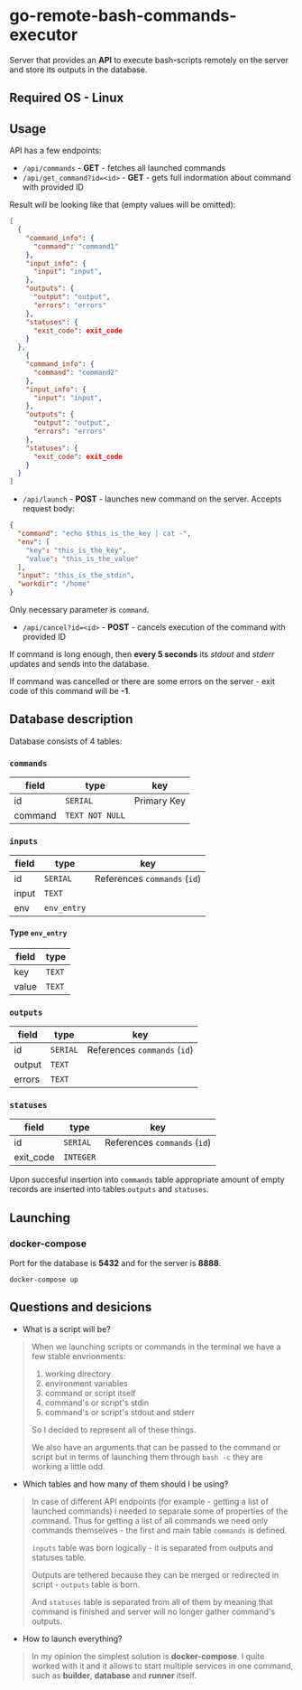 # go-remote-bash-commands-executor

Server that provides an **API** to execute bash-scripts remotely on the server and store its outputs in the database.

## Required OS - **Linux**

## Usage

API has a few endpoints:

- `/api/commands` - **GET** - fetches all launched commands
- `/api/get_command?id=<id>` - **GET** - gets full indormation about command with provided ID

Result will be looking like that (empty values will be omitted):

```json
[
  {
    "command_info": {
      "command": "command1"
    },
    "input_info": {
      "input": "input",
    },
    "outputs": {
      "output": "output",
      "errors": "errors"
    },
    "statuses": {
      "exit_code": exit_code
    }
  },
    {
    "command_info": {
      "command": "command2"
    },
    "input_info": {
      "input": "input",
    },
    "outputs": {
      "output": "output",
      "errors": "errors"
    },
    "statuses": {
      "exit_code": exit_code
    }
  }
]
```

- `/api/launch` - **POST** - launches new command on the server. Accepts request body:

```json
{
  "command": "echo $this_is_the_key | cat -",
  "env": [
    "key": "this_is_the_key",
    "value": "this_is_the_value"
  ],
  "input": "this_is_the_stdin",
  "workdir": "/home"
}
```

Only necessary parameter is `command`.

- `/api/cancel?id=<id>` - **POST** - cancels execution of the command with provided ID

If command is long enough, then **every 5 seconds** its *stdout* and *stderr* updates and sends into the database.

If command was cancelled or there are some errors on the server - exit code of this command will be **-1**.

## Database description

Database consists of 4 tables:

### `commands`

| field | type | key |
| ----- | ---- | --- |
| id | `SERIAL` | Primary Key |
| command | `TEXT NOT NULL` | |

### `inputs`

| field | type | key |
| ----- | ---- | --- |
| id | `SERIAL` | References `commands` (`id`) |
| input | `TEXT` | |
| env | `env_entry` | |

#### Type `env_entry`

| field | type |
| ----- | ---- |
| key | `TEXT` |
| value | `TEXT` |

### `outputs`

| field | type | key |
| ----- | ---- | --- |
| id | `SERIAL` | References `commands` (`id`) |
| output | `TEXT` | |
| errors | `TEXT` | |

### `statuses`

| field | type | key |
| ----- | ---- | --- |
| id | `SERIAL` | References `commands` (`id`) |
| exit_code | `INTEGER` | |

Upon succesful insertion into `commands` table appropriate amount of empty records are inserted into tables `outputs` and `statuses`.

## Launching

### docker-compose

Port for the database is **5432** and for the server is **8888**.

```shell
docker-compose up
```

## Questions and desicions

- What is a script will be?

> When we launching scripts or commands in the terminal we have a few stable envrionments:
>
> 1. working directory
> 2. environment variables
> 3. command or script itself
> 4. command's or script's stdin
> 5. command's or script's stdout and stderr
>
> So I decided to represent all of these things.
>
> We also have an arguments that can be passed to the command or script but in terms of launching them through `bash -c` they are working a little odd.

- Which tables and how many of them should I be using?

> In case of different API endpoints (for example - getting a list of launched commands) i needed to separate some of properties of the command. Thus for getting a list of all commands we need only commands themselves - the first and main table `commands` is defined.
>
> `inputs` table was born logically - it is separated from outputs and statuses table.
>
> Outputs are tethered because they can be merged or redirected in script - `outputs` table is born.
>
> And `statuses` table is separated from all of them by meaning that command is finished and server will no longer gather command's outputs.

- How to launch everything?

> In my opinion the simplest solution is **docker-compose**. I quite worked with it and it allows to start multiple services in one command, such as **builder**, **database** and **runner** itself.
